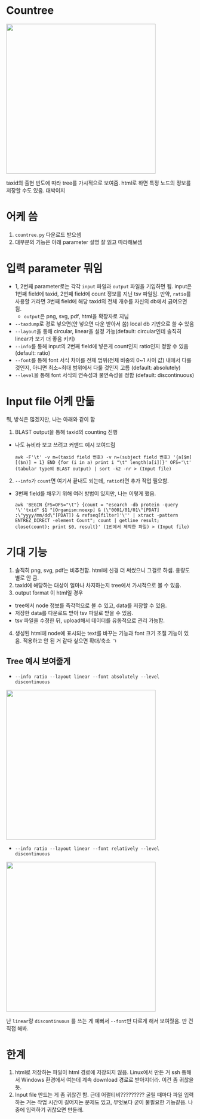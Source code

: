 # Countree

<img src="https://github.com/user-attachments/assets/372e2fbd-0378-41e0-97eb-7aece971798a" height="400"/>

taxid의 출현 빈도에 따라 tree를 가시적으로 보여줌. html로 하면 특정 노드의 정보를 저장할 수도 있음. 대박이지

# 어케 씀
1. ```countree.py``` 다운로드 받으셈
2. 대부분의 기능은 아래 parameter 설명 잘 읽고 따라해보셈

# 입력 parameter 뭐임
- 1, 2번째 parameter로는 각각 ```input``` 파일과 ```output``` 파일을 기입하면 됨. input은 1번째 field에 taxid, 2번째 field에 count 정보를 지닌 tsv 파일임.
  만약, ```ratio```를 사용할 거라면 3번째 field에 해당 taxid의 전체 개수를 자신의 db에서 긁어오면 됨.
  - ```output```은 png, svg, pdf, html을 확장자로 지님
- ```--taxdump```로 경로 넣으면(안 넣으면 다운 받아서 씀) local db 기반으로 쓸 수 있음
- ```--layout```을 통해 circular, linear을 설정 가능(default: circular인데 솔직히 linear가 보기 더 좋음 키키)
- ```--info```를 통해 input의 2번째 field에 넣은게 count인지 ratio인지 정할 수 있음 (default: ratio)
- ```--font```를 통해 font 서식 차이를 전체 범위(전체 비중의 0\~1 사이 값) 내에서 다룰 것인지, 아니면 최소\~최대 범위에서 다룰 것인지 고름 (default: absolutely)
- ```--level```을 통해 font 서식의 연속성과 불연속성을 정함 (default: discontinuous)

# Input file 어케 만듦
뭐, 방식은 많겠지만, 나는 아래와 같이 함
1. BLAST output을 통해 taxid의 counting 진행
-  나도 뉴비라 보고 쓰려고 커맨드 예시 보여드림

    ```awk -F'\t' -v m=(taxid field 번호) -v n=(subject field 번호) '{a[$m][($n)] = 1} END {for (i in a) print i "\t" length(a[i])}' OFS='\t' (tabular type의 BLAST output) | sort -k2 -nr > (Input file)```
2. ```--info```가 ```count```면 여기서 끝내도 되는데, ```ratio```라면 추가 작업 필요함.
-  3번째 field를 채우기 위해 여러 방법이 있지만, 나는 이렇게 했음.

    ```awk 'BEGIN {FS=OFS="\t"} {count = "esearch -db protein -query '\''txid" $1 "[Organism:noexp] & (\"0001/01/01\"[PDAT] :\"yyyy/mm/dd\"[PDAT]) & refseq[filter]'\'' | xtract -pattern ENTREZ_DIRECT -element Count"; count | getline result; close(count); print $0, result}' (1번에서 제작한 파일) > (Input file)```

# 기대 기능
1. 솔직히 png, svg, pdf는 비추천함. html에 신경 더 써썼으니 그걸로 하셈. 용량도 별로 안 큼.
2. taxid에 해당하는 대상이 얼마나 차지하는지 tree에서 가시적으로 볼 수 있음.
3. output format 이 html일 경우
  - tree에서 node 정보를 즉각적으로 볼 수 있고, data를 저장할 수 있음.
  - 저장한 data를 다운로드 받아 tsv 파일로 받을 수 있음.
  - tsv 파일을 수정한 뒤, upload해서 데이터를 유동적으로 관리 가능함.
4. 생성된 html에 node에 표시되는 text를 바꾸는 기능과 font 크기 조절 기능이 있음. 적용하고 안 된 거 같다 싶으면 확대/축소 ㄱ
## Tree 예시 보여줄게
- ```--info ratio --layout linear --font absolutely --level discontinuous```
<img src="https://github.com/user-attachments/assets/27876732-79ac-44a8-9835-23272d7af7b8" height="400"/>

- ```--info ratio --layout linear --font relatively --level discontinuous```
<img src="https://github.com/user-attachments/assets/1f3dbffc-45e9-404c-9bd6-5b8d4e6f8f6c" height="400"/>

난 ```linear```랑 ```discontinuous``` 를 쓰는 게 예뻐서 ```--font```만 다르게 해서 보여줬음. 딴 건 직접 해봐.

# 한계
1. html로 저장하는 파일이 html 경로에 저장되지 않음. Linux에서 만든 거 ssh 통해서 Windows 환경에서 여는데 계속 download 경로로 받아지더라. 이건 좀 귀찮을 듯.
2. Input file 만드는 게 좀 귀찮긴 함. 근데 어쩔티비????????? 굴릴 때마다 파일 입력하는 거는 작업 시간이 길어지는 문제도 있고, 무엇보다 굳이 불필요한 기능같음. 나중에 입력하기 귀찮으면 만들래.
